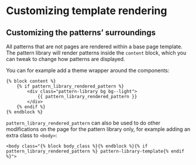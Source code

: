 # Customizing template rendering

## Customizing the patterns’ surroundings

All patterns that are not pages are rendered within a base page template. The pattern library will render patterns inside the `content` block, which you can tweak to change how patterns are displayed.

You can for example add a theme wrapper around the components:

```jinja2
{% block content %}
    {% if pattern_library_rendered_pattern %}
        <div class="pattern-library bg bg--light">
            {{ pattern_library_rendered_pattern }}
        </div>
    {% endif %}
{% endblock %}
```

`pattern_library_rendered_pattern` can also be used to do other modifications on the page for the pattern library only, for example adding an extra class to `<body>`:

```jinja2
<body class="{% block body_class %}{% endblock %}{% if pattern_library_rendered_pattern %} pattern-library-template{% endif %}">
```
